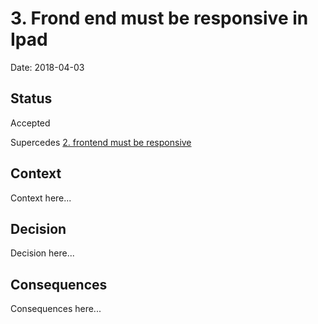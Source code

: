 # 3. Frond end must be responsive in Ipad

Date: 2018-04-03

## Status

Accepted

Supercedes [2. frontend must be responsive](0002-frontend-must-be-responsive.md)

## Context

Context here...

## Decision

Decision here...

## Consequences

Consequences here...
